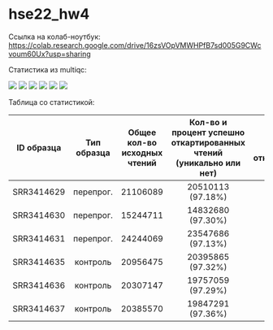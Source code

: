 # hse22_hw4

Ссылка на колаб-ноутбук: https://colab.research.google.com/drive/16zsVOpVMWHPfB7sd005G9CWcvoum60Ux?usp=sharing

Статистика из multiqc:

![](https://github.com/KirillMatirko/hse22_hw3/blob/main/pics/general_statictics.png)
![](https://github.com/KirillMatirko/hse22_hw3/blob/main/pics/sequence_counts.png)
![](https://github.com/KirillMatirko/hse22_hw3/blob/main/pics/mean_quality_scores.png)
![](https://github.com/KirillMatirko/hse22_hw3/blob/main/pics/per_sequence_quality_scores.png)
![](https://github.com/KirillMatirko/hse22_hw3/blob/main/pics/per_sequence_gc_content.png)
![](https://github.com/KirillMatirko/hse22_hw3/blob/main/pics/sequence_duplication_levels.png)

Таблица со статистикой:

| ID образца | Тип образца | Общее кол-во исходных чтений | Кол-во и процент успешно откартированных чтений (уникально или нет) | Кол-во и процент уникально откартированных чтений | Общее кол-во чтений, которые попали на гены |
|:----------:|:-------:|:----------------:|:----------------:|:----------------:|:----------------:|
| SRR3414629 | перепрог. | 21106089 | 20510113 (97.18%) | 18375888 (87.06%) | 16049609 |
| SRR3414630 | перепрог. | 15244711 | 14832680 (97.30%) | 13186139 (86.50%) | 11465324 |
| SRR3414631 | перепрог. | 24244069 | 23547686 (97.13%) | 20928945 (86.33%) | 18408851 |
| SRR3414635 | контроль | 20956475 | 20395865 (97.32%) | 18428317 (87.94%) | 16275997 |
| SRR3414636 | контроль | 20307147 | 19757059 (97.29%) | 17825380 (87.78%) | 15757580 |
| SRR3414637 | контроль | 20385570 | 19847291 (97.36%) | 17844858 (87.54%) | 15736978 |
